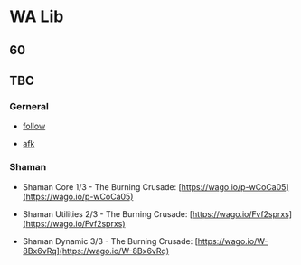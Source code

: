 # WA Lib


## 60


## TBC

### Gerneral

- [follow](./follow.md)

- [afk](./afk.md)

### Shaman

- Shaman Core 1/3 - The Burning Crusade: [https://wago.io/p-wCoCa05](https://wago.io/p-wCoCa05)

- Shaman Utilities 2/3 - The Burning Crusade: [https://wago.io/Fvf2sprxs](https://wago.io/Fvf2sprxs)

- Shaman Dynamic 3/3 - The Burning Crusade: [https://wago.io/W-8Bx6vRq](https://wago.io/W-8Bx6vRq)

